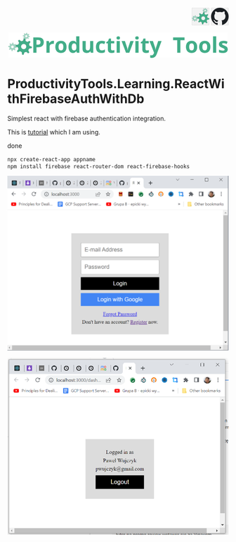 <!--Category:react,firebase--> 
 <p align="right">
    <a href="http://productivitytools.tech/productivitytools-createsqlserverdatabase/"><img src="Images/Header/ProductivityTools_green_40px_2.png" /><a> 
    <a href="https://www.github.com/pwujczyk/ProductivityTools.CreateSQLServerDatabase"><img src="Images/Header/Github_border_40px.png" /></a>
</p>
<p align="center">
    <a href="http://http://productivitytools.tech/">
        <img src="Images/Header/LogoTitle_green_500px.png" />
    </a>
</p>


# ProductivityTools.Learning.ReactWithFirebaseAuthWithDb
Simplest react with firebase authentication integration. 

This is [tutorial](https://blog.logrocket.com/user-authentication-firebase-react-apps/) which I am using. 

done
```
npx create-react-app appname
npm install firebase react-router-dom react-firebase-hooks
```

![LogingWindow](Images/LoginWindow.png)

![UserLogged](Images/UserLogged.png)